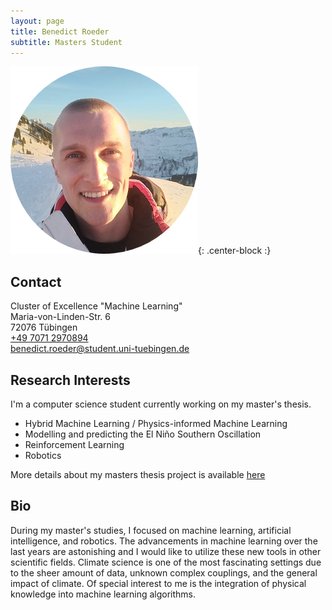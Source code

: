 ```yaml
---
layout: page
title: Benedict Roeder
subtitle: Masters Student
---
```

![BG-ProfilePic](/img/br_profile_pic.png){: .center-block :}

## Contact
Cluster of Excellence "Machine Learning"  
Maria-von-Linden-Str. 6  
72076 Tübingen  
[+49 7071 2970894](tel:+4970712970894)  
[benedict.roeder@student.uni-tuebingen.de](mailtobenedict.roeder@student.uni-tuebingen.de)


## Research Interests

I'm a computer science student currently working on my master's thesis.
- Hybrid Machine Learning / Physics-informed Machine Learning
- Modelling and predicting the El Niño Southern Oscillation
- Reinforcement Learning
- Robotics

More details about my masters thesis project is available
[here](https://machineclimate.de/research/projects/#masters-projects)

## Bio

During my master's studies, I focused on machine learning, artificial
intelligence, and robotics.  The advancements in machine learning over the
last years are astonishing and I would like to utilize these new tools in
other scientific fields.  Climate science is one of the most fascinating
settings due to the sheer amount of data, unknown complex couplings, and the
general impact of climate.  Of special interest to me is the integration of
physical knowledge into machine learning algorithms.
